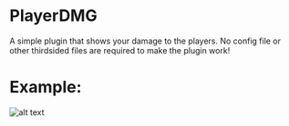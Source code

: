 # PlayerDMG
A simple plugin that shows your damage to the players.
No config file or other thirdsided files are required to make the plugin work!
# Example:
![alt text](https://pornhub.moe/eWNW3Itz.png)
